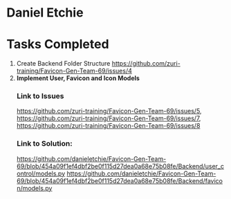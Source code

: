# Daniel Etchie

# Tasks Completed
1. Create Backend Folder Structure            https://github.com/zuri-training/Favicon-Gen-Team-69/issues/4
2. **Implement User, Favicon and Icon Models**    
   ### Link to Issues
    https://github.com/zuri-training/Favicon-Gen-Team-69/issues/5, 
    https://github.com/zuri-training/Favicon-Gen-Team-69/issues/7, 
    https://github.com/zuri-training/Favicon-Gen-Team-69/issues/8
   ### Link to Solution:
    https://github.com/danieletchie/Favicon-Gen-Team-69/blob/454a09f1ef4dbf2be0f115d27dea0a68e75b08fe/Backend/user_control/models.py
    https://github.com/danieletchie/Favicon-Gen-Team-69/blob/454a09f1ef4dbf2be0f115d27dea0a68e75b08fe/Backend/favicon/models.py
  
